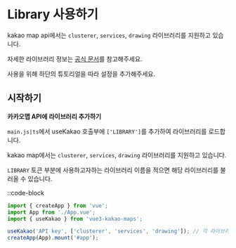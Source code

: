 # Library 사용하기

kakao map api에서는 `clusterer`, `services`, `drawing` 라이브러리를 지원하고 있습니다.

자세한 라이브러리 정보는 [공식 문서](https://apis.map.kakao.com/web/guide/#library)를 참고해주세요.

사용을 위해 하단의 튜토리얼을 따라 설정을 추가해주세요.

## 시작하기

**카카오맵 API에 라이브러리 추가하기**

`main.js|ts`에서 useKakao 호출부에 `['LIBRARY']`를 추가하여 라이브러리를 로드합니다.

kakao map에서는 `clusterer`, `services`, `drawing` 라이브러리를 지원하고 있습니다.

`LIBRARY` 토큰 부분에 사용하고자하는 라이브러리 이름을 적으면 해당 라이브러리를 불러올 수 있습니다.

::code-block

```js
import { createApp } from 'vue';
import App from './App.vue';
import { useKakao } from 'vue3-kakao-maps';

useKakao('API key', ['clusterer', 'services', 'drawing']); // 각 라이브러리는 ',(콤마)'로 구분합니다.
createApp(App).mount('#app');
```
